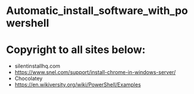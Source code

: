 # Automatic_install_software_with_powershell
# Copyright to all sites below:
+ silentinstallhq.com
+ https://www.snel.com/support/install-chrome-in-windows-server/
+ Chocolatey
+ https://en.wikiversity.org/wiki/PowerShell/Examples
